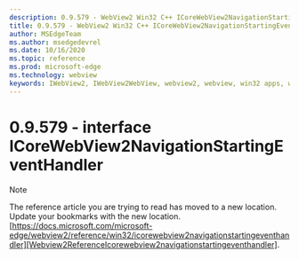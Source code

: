 ```yaml
---
description: 0.9.579 - WebView2 Win32 C++ ICoreWebView2NavigationStartingEventHandler
title: 0.9.579 - WebView2 Win32 C++ ICoreWebView2NavigationStartingEventHandler
author: MSEdgeTeam
ms.author: msedgedevrel
ms.date: 10/16/2020
ms.topic: reference
ms.prod: microsoft-edge
ms.technology: webview
keywords: IWebView2, IWebView2WebView, webview2, webview, win32 apps, win32, edge, ICoreWebView2, ICoreWebView2Controller, browser control, edge html, ICoreWebView2NavigationStartingEventHandler
---
```


# 0.9.579 - interface ICoreWebView2NavigationStartingEventHandler 

> [!NOTE]
> The reference article you are trying to read has moved to a new location.  
> Update your bookmarks with the new location.  
> [https://docs.microsoft.com/microsoft-edge/webview2/reference/win32/icorewebview2navigationstartingeventhandler][Webview2ReferenceIcorewebview2navigationstartingeventhandler].  

[Webview2ReferenceIcorewebview2navigationstartingeventhandler]: /microsoft-edge/webview2/reference/win32/icorewebview2navigationstartingeventhandler "interface ICoreWebView2NavigationStartingEventHandler | Microsoft Docs"

